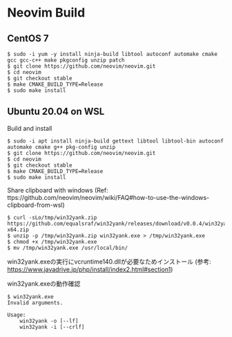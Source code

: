 # Neovim Build

## CentOS 7
```
$ sudo -i yum -y install ninja-build libtool autoconf automake cmake gcc gcc-c++ make pkgconfig unzip patch
$ git clone https://github.com/neovim/neovim.git
$ cd neovim
$ git checkout stable
$ make CMAKE_BUILD_TYPE=Release
$ sudo make install
```


## Ubuntu 20.04 on WSL
Build and install
```
$ sudo -i apt install ninja-build gettext libtool libtool-bin autoconf automake cmake g++ pkg-config unzip
$ git clone https://github.com/neovim/neovim.git
$ cd neovim
$ git checkout stable
$ make CMAKE_BUILD_TYPE=Release
$ sudo make install
```

Share clipboard with windows (Ref: ttps://github.com/neovim/neovim/wiki/FAQ#how-to-use-the-windows-clipboard-from-wsl)
```
$ curl -sLo/tmp/win32yank.zip https://github.com/equalsraf/win32yank/releases/download/v0.0.4/win32yank-x64.zip
$ unzip -p /tmp/win32yank.zip win32yank.exe > /tmp/win32yank.exe
$ chmod +x /tmp/win32yank.exe
$ mv /tmp/win32yank.exe /usr/local/bin/
```

win32yank.exeの実行にvcruntime140.dllが必要なためインストール 
(参考: https://www.javadrive.jp/php/install/index2.html#section1)

win32yank.exeの動作確認
```
$ win32yank.exe
Invalid arguments.

Usage:
    win32yank -o [--lf]
    win32yank -i [--crlf]
```
